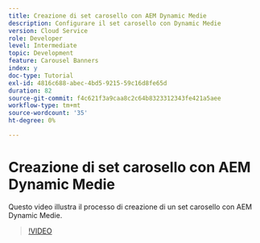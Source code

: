 ```yaml
---
title: Creazione di set carosello con AEM Dynamic Medie
description: Configurare il set carosello con Dynamic Medie
version: Cloud Service
role: Developer
level: Intermediate
topic: Development
feature: Carousel Banners
index: y
doc-type: Tutorial
exl-id: 4816c688-abec-4bd5-9215-59c16d8fe65d
duration: 82
source-git-commit: f4c621f3a9caa8c2c64b8323312343fe421a5aee
workflow-type: tm+mt
source-wordcount: '35'
ht-degree: 0%

---
```


# Creazione di set carosello con AEM Dynamic Medie

Questo video illustra il processo di creazione di un set carosello con AEM Dynamic Medie.

>[!VIDEO](https://video.tv.adobe.com/v/335380?quality=12&learn=on)
